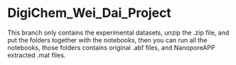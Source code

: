 # DigiChem_Wei_Dai_Project

This branch only contains the experimental datasets, unzip the .zip file, and put the folders together with the notebooks, then you can run all the notebooks, those folders contains original .abf files, and NanoporeAPP extracted .mat files.
